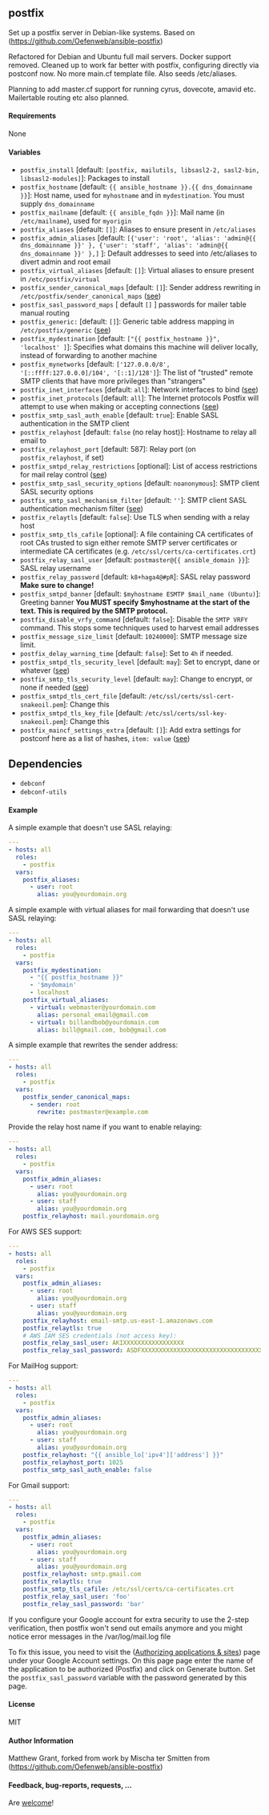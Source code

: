 ## postfix

Set up a postfix server in Debian-like systems. Based on (https://github.com/Oefenweb/ansible-postfix)

Refactored for Debian and Ubuntu full mail servers.  Docker support removed.  Cleaned up to work far better with postfix, configuring directly via postconf now. No more main.cf template file.  Also seeds /etc/aliases.  

Planning to add master.cf support for running cyrus, dovecote, amavid etc. Mailertable routing etc also planned.

#### Requirements

None

#### Variables

 * `postfix_install` [default: `[postfix, mailutils, libsasl2-2, sasl2-bin, libsasl2-modules]`]: Packages to install
 * `postfix_hostname` [default: `{{ ansible_hostname }}.{{ dns_domainname }}`]: Host name, used for `myhostname` and in `mydestination`.  You must supply `dns_domainname`
 * `postfix_mailname` [default: `{{ ansible_fqdn }}`]: Mail name (in `/etc/mailname`), used for `myorigin`
 * `postfix_aliases` [default: `[]`]: Aliases to ensure present in `/etc/aliases`
 * `postfix_admin_aliases` [default: `[{'user': 'root', 'alias': 'admin@{{ dns_domainname }}' }, {'user': 'staff', 'alias': 'admin@{{ dns_domainname }}' },]` ]: Default addresses to seed into /etc/aliases to divert admin and root email 
 * `postfix_virtual_aliases` [default: `[]`]: Virtual aliases to ensure present in `/etc/postfix/virtual`
 * `postfix_sender_canonical_maps` [default: `[]`]: Sender address rewriting in `/etc/postfix/sender_canonical_maps` ([see](http://www.postfix.org/postconf.5.html#sender_canonical_maps))
 * `postfix_sasl_password_maps` [ default `[]` ] passwords for mailer table manual routing
 * `postfix_generic:` [default: `[]`]: Generic table address mapping in `/etc/postfix/generic` ([see](http://www.postfix.org/generic.5.html))
 * `postfix_mydestination` [default: `["{{ postfix_hostname }}", 'localhost' ]`]: Specifies what domains this machine will deliver locally, instead of forwarding to another machine
 * `postfix_mynetworks` [default: `['127.0.0.0/8', '[::ffff:127.0.0.0]/104', '[::1]/128']`]: The list of "trusted" remote SMTP clients that have more privileges than "strangers"
 * `postfix_inet_interfaces` [default: `all`]: Network interfaces to bind ([see](http://www.postfix.org/postconf.5.html#inet_interfaces))
 * `postfix_inet_protocols` [default: `all`]: The Internet protocols Postfix will attempt to use when making or accepting connections ([see](http://www.postfix.org/postconf.5.html#inet_protocols))
 * `postfix_smtp_sasl_auth_enable` [default: `true`]: Enable SASL authentication in the SMTP client
 * `postfix_relayhost` [default: `false` (no relay host)]: Hostname to relay all email to
 * `postfix_relayhost_port` [default: 587]: Relay port (on `postfix_relayhost`, if set)
 * `postfix_smtpd_relay_restrictions` [optional]: List of access restrictions for mail relay control ([see](http://www.postfix.org/postconf.5.html#smtpd_relay_restrictions))
 * `postfix_smtp_sasl_security_options` [default: `noanonymous`]: SMTP client SASL security options
 * `postfix_smtp_sasl_mechanism_filter` [default: `''`]: SMTP client SASL authentication mechanism filter ([see](http://www.postfix.org/postconf.5.html#smtp_sasl_mechanism_filter))
 * `postfix_relaytls` [default: `false`]: Use TLS when sending with a relay host
 * `postfix_smtp_tls_cafile` [optional]: A file containing CA certificates of root CAs trusted to sign either remote SMTP server certificates or intermediate CA certificates (e.g. `/etc/ssl/certs/ca-certificates.crt`)
 * `postfix_relay_sasl_user` [default: `postmaster@{{ ansible_domain }}`]: SASL relay username
 * `postfix_relay_password` [default: `k8+haga4@#pR`]: SASL relay password **Make sure to change!**
 * `postfix_smtpd_banner` [default: `$myhostname ESMTP $mail_name (Ubuntu)`]: Greeting banner **You MUST specify $myhostname at the start of the text. This is required by the SMTP protocol.**
 * `postfix_disable_vrfy_command` [default: `false`]: Disable the `SMTP VRFY` command. This stops some techniques used to harvest email addresses
 * `postfix_message_size_limit` [default: `10240000`]: SMTP message size limit.
 * `postfix_delay_warning_time` [default:  `false`]: Set to `4h` if needed.
 * `postfix_smtpd_tls_security_level` [default: `may`]: Set to encrypt, dane or whatever ([see](http://www.postfix.org/postconf.5.html#postfix_smtpd_tls_security_level))
 * `postfix_smtp_tls_security_level` [default: `may`]: Change to encrypt, or none if needed ([see](http://www.postfix.org/postconf.5.html#postfix_smtp_tls_security_level))
 * `postfix_smtpd_tls_cert_file` [default:  `/etc/ssl/certs/ssl-cert-snakeoil.pem`]: Change this
 * `postfix_smtpd_tls_key_file` [default:  `/etc/ssl/certs/ssl-key-snakeoil.pem`]: Change this
 * `postfix_maincf_settings_extra` [default: `[]`]: Add extra settings for postconf here as a list of hashes, `item: value` ([see](http://www.postfix.org/postconf.5.html)) 


## Dependencies

* `debconf`
* `debconf-utils`

#### Example

A simple example that doesn't use SASL relaying:
```yaml
---
- hosts: all
  roles:
    - postfix
  vars:
    postfix_aliases:
      - user: root
        alias: you@yourdomain.org
```

A simple example with virtual aliases for mail forwarding that doesn't use SASL relaying:
```yaml
---
- hosts: all
  roles:
    - postfix
  vars:
    postfix_mydestination:
      - "{{ postfix_hostname }}"
      - '$mydomain'
      - localhost
    postfix_virtual_aliases:
      - virtual: webmaster@yourdomain.com
        alias: personal_email@gmail.com
      - virtual: billandbob@yourdomain.com
        alias: bill@gmail.com, bob@gmail.com
```

A simple example that rewrites the sender address:
```yaml
---
- hosts: all
  roles:
    - postfix
  vars:
    postfix_sender_canonical_maps:
      - sender: root
        rewrite: postmaster@example.com
```

Provide the relay host name if you want to enable relaying:
```yaml
---
- hosts: all
  roles:
    - postfix
  vars:
    postfix_admin_aliases:
      - user: root
        alias: you@yourdomain.org
      - user: staff
        alias: you@yourdomain.org
    postfix_relayhost: mail.yourdomain.org
```

For AWS SES support:
```yaml
---
- hosts: all
  roles:
    - postfix
  vars:
    postfix_admin_aliases:
      - user: root
        alias: you@yourdomain.org
      - user: staff
        alias: you@yourdomain.org
    postfix_relayhost: email-smtp.us-east-1.amazonaws.com
    postfix_relaytls: true
    # AWS IAM SES credentials (not access key):
    postfix_relay_sasl_user: AKIXXXXXXXXXXXXXXXXX
    postfix_relay_sasl_password: ASDFXXXXXXXXXXXXXXXXXXXXXXXXXXXXXXXXXXXXXXXX
```

For MailHog support:
```yaml
---
- hosts: all
  roles:
    - postfix
  vars:
    postfix_admin_aliases:
      - user: root
        alias: you@yourdomain.org
      - user: staff
        alias: you@yourdomain.org
    postfix_relayhost: "{{ ansible_lo['ipv4']['address'] }}"
    postfix_relayhost_port: 1025
    postfix_smtp_sasl_auth_enable: false
```

For Gmail support:
```yaml
---
- hosts: all
  roles:
    - postfix
  vars:
    postfix_admin_aliases:
      - user: root
        alias: you@yourdomain.org
      - user: staff
        alias: you@yourdomain.org
    postfix_relayhost: smtp.gmail.com
    postfix_relaytls: true
    postfix_smtp_tls_cafile: /etc/ssl/certs/ca-certificates.crt
    postfix_relay_sasl_user: 'foo'
    postfix_relay_sasl_password: 'bar'
```

If you configure your Google account for extra security to use the 2-step verification, then
postfix won't send out emails anymore and you might notice error messages in the /var/log/mail.log file

To fix this issue, you need to visit the ([Authorizing applications & sites](http://www.google.com/accounts/IssuedAuthSubTokens?hide_authsub=1)) page under your Google Account settings. On this page page enter the name of the application to be authorized (Postfix) and click on Generate  button. Set the ```postfix_sasl_password``` variable with the password generated by this page.

#### License

MIT

#### Author Information

Matthew Grant, forked from work by Mischa ter Smitten from (https://github.com/Oefenweb/ansible-postfix)

#### Feedback, bug-reports, requests, ...

Are [welcome](https://github.com/grantma/anathoth-postfix/issues)!
